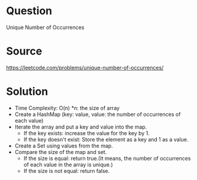 # Question
Unique Number of Occurrences

# Source
https://leetcode.com/problems/unique-number-of-occurrences/

# Solution
- Time Complexity: O(n) *n: the size of array
- Create a HashMap (key: value, value: the number of occurrences of each value)
- Iterate the array and put a key and value into the map.
  - If the key exists: increase the value for the key by 1.
  - If the key doesn't exist: Store the element as a key and 1 as a value.
- Create a Set using values from the map.
- Compare the size of the map and set.
  - If the size is equal: return true.(It means, the number of occurrences of each value in the array is unique.)
  - If the size is not equal: return false.